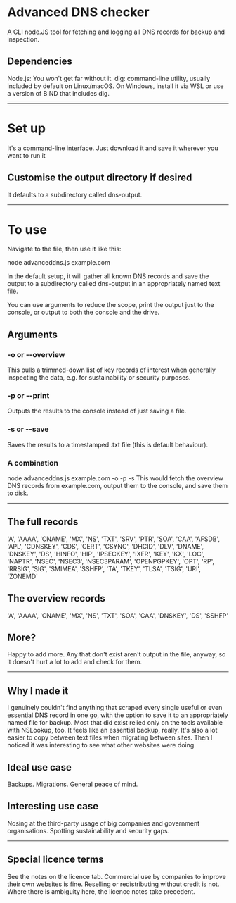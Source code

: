 # Advanced DNS checker
A CLI node.JS tool for fetching and logging all DNS records for backup and inspection.
## Dependencies
Node.js: You won't get far without it.
dig: command-line utility, usually included by default on Linux/macOS. On Windows, install it via WSL or use a version of BIND that includes dig.

----

# Set up
It's a command-line interface. Just download it and save it wherever you want to run it 

## Customise the output directory if desired
It defaults to a subdirectory called dns-output.

----

# To use
Navigate to the file, then use it like this:

node advanceddns.js example.com

In the default setup, it will gather all known DNS records and save the output to a subdirectory called dns-output in an appropriately named text file.

You can use arguments to reduce the scope, print the output just to the console, or output to both the console and the drive.

## Arguments
### -o or --overview	
This pulls a trimmed-down list of key records of interest when generally inspecting the data, e.g. for sustainability or security purposes.

### -p or --print	
Outputs the results to the console instead of just saving a file.

### -s or --save
Saves the results to a timestamped .txt file (this is default behaviour).

### A combination
node advanceddns.js example.com -o -p -s
This would fetch the overview DNS records from example.com, output them to the console, and save them to disk.

----

## The full records
'A', 'AAAA', 'CNAME', 'MX', 'NS', 'TXT', 'SRV', 'PTR', 'SOA', 'CAA', 'AFSDB', 'APL', 'CDNSKEY', 'CDS', 'CERT', 'CSYNC', 'DHCID', 'DLV', 'DNAME', 'DNSKEY', 'DS', 'HINFO', 'HIP', 'IPSECKEY', 'IXFR', 'KEY', 'KX', 'LOC', 'NAPTR', 'NSEC', 'NSEC3', 'NSEC3PARAM', 'OPENPGPKEY', 'OPT', 'RP', 'RRSIG', 'SIG', 'SMIMEA', 'SSHFP', 'TA', 'TKEY', 'TLSA', 'TSIG', 'URI', 'ZONEMD'

## The overview records
'A', 'AAAA', 'CNAME', 'MX', 'NS', 'TXT', 'SOA', 'CAA', 'DNSKEY', 'DS', 'SSHFP'

## More?
Happy to add more. Any that don't exist aren't output in the file, anyway, so it doesn't hurt a lot to add and check for them.

----

## Why I made it
I genuinely couldn't find anything that scraped every single useful or even essential DNS record in one go, with the option to save it to an appropriately named file for backup. Most that did exist relied only on the tools available with NSLookup, too. It feels like an essential backup, really. It's also a lot easier to copy between text files when migrating between sites. Then I noticed it was interesting to see what other websites were doing.

## Ideal use case
Backups. Migrations. General peace of mind.

## Interesting use case
Nosing at the third-party usage of big companies and government organisations. Spotting sustainability and security gaps.

---

## Special licence terms
See the notes on the licence tab. Commercial use by companies to improve their own websites is fine. Reselling or redistributing without credit is not. Where there is ambiguity here, the licence notes take precedent.
